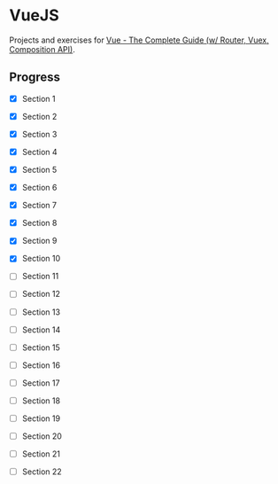 # VueJS

Projects and exercises for [Vue - The Complete Guide (w/ Router, Vuex, Composition API)](https://www.udemy.com/vuejs-2-the-complete-guide/).

## Progress

- [x] Section 1
- [x] Section 2
- [x] Section 3
- [x] Section 4
- [x] Section 5
- [x] Section 6
- [x] Section 7
- [x] Section 8
- [x] Section 9
- [x] Section 10
- [ ] Section 11
- [ ] Section 12
- [ ] Section 13
- [ ] Section 14
- [ ] Section 15
- [ ] Section 16
- [ ] Section 17
- [ ] Section 18
- [ ] Section 19
- [ ] Section 20
- [ ] Section 21
- [ ] Section 22

